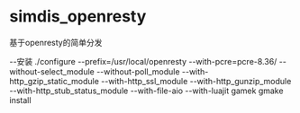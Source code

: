 # simdis_openresty
基于openresty的简单分发

--安装
./configure --prefix=/usr/local/openresty --with-pcre=pcre-8.36/ --without-select_module --without-poll_module --with-http_gzip_static_module --with-http_ssl_module --with-http_gunzip_module --with-http_stub_status_module  --with-file-aio --with-luajit
gamek
gmake install

